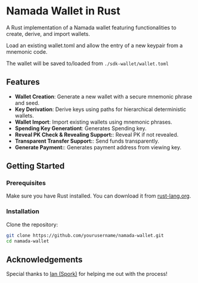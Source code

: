 
# Namada Wallet in Rust

A Rust implementation of a Namada wallet featuring functionalities to create, derive, and import wallets.


Load an existing wallet.toml and allow the entry of a new keypair from a mnemonic code.

The wallet will be saved to/loaded from `./sdk-wallet/wallet.toml`
## Features

- **Wallet Creation**: Generate a new wallet with a secure mnemonic phrase and seed.
- **Key Derivation**: Derive keys using paths for hierarchical deterministic wallets.
- **Wallet Import**: Import existing wallets using mnemonic phrases.
- **Spending Key Generationt**: Generates Spending key.
- **Reveal PK Check & Revealing Support:**: Reveal PK if not revealed.
- **Transparent Transfer Support:**: Send funds transparently.
- **Generate Payment:**: Generates payment address from viewing key.
 

## Getting Started

### Prerequisites

Make sure you have Rust installed. You can download it from [rust-lang.org](https://www.rust-lang.org/).

### Installation

Clone the repository:

```bash
git clone https://github.com/yourusername/namada-wallet.git
cd namada-wallet
```

## Acknowledgements

Special thanks to [Ian (Spork)](https://github.com/iskay) for helping me out with the process!
